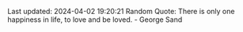 Last updated: 2024-04-02 19:20:21
Random Quote: There is only one happiness in life, to love and be loved. - George Sand